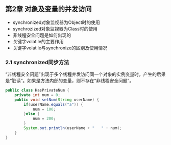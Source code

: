 ## 第2章 对象及变量的并发访问

- synchronized对象监视器为Object时的使用  
- synchrozized对象监视器为Class时的使用 
- 非线程安全问题是如何出现的 
- 关键字volatile的主要作用 
- 关键字volatile与synchronize的区别及使用情况
### 2.1 synchronized同步方法 ###
“非线程安全问题”出现于多个线程并发访问同一个对象的实例变量时，产生的后果是“脏读”。如果是方法内部的变量，则不存在“非线程安全问题”。   
``` java   
public class HasPrivateNum {
	private int num = 0;
	public void setNum(String userName) {
		if(userName.equals("a")) {
			num = 100;
		}else {
			num = 200;
		}
		System.out.println(userName + "   " + num);
	}
}

```
